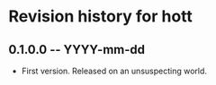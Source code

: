 # Revision history for hott

## 0.1.0.0 -- YYYY-mm-dd

* First version. Released on an unsuspecting world.
